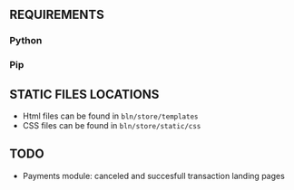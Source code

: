 ## REQUIREMENTS
### Python
### Pip

## STATIC FILES LOCATIONS
* Html files can be found in `bln/store/templates`
* CSS files can be found in `bln/store/static/css`

## TODO
* Payments module: canceled and succesfull transaction landing pages